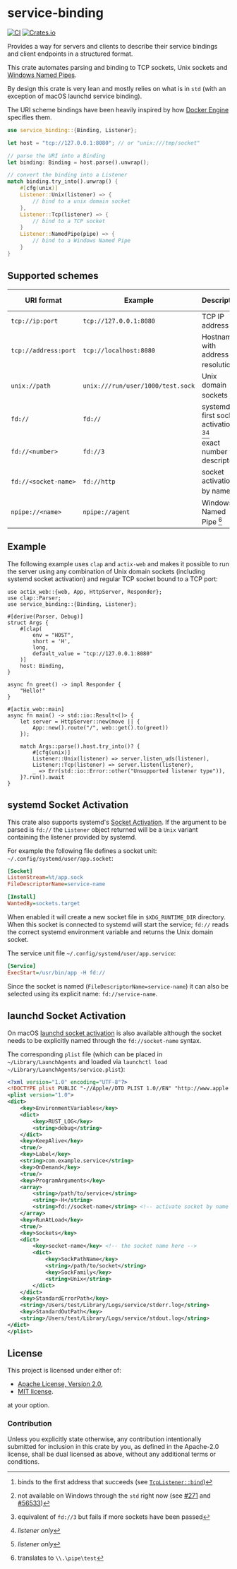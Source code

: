 # service-binding

[![CI](https://github.com/wiktor-k/service-binding/actions/workflows/rust.yml/badge.svg)](https://github.com/wiktor-k/service-binding/actions/workflows/rust.yml)
[![Crates.io](https://img.shields.io/crates/v/service-binding)](https://crates.io/crates/service-binding)

Provides a way for servers and clients to describe their service bindings and client endpoints in a structured format.

This crate automates parsing and binding to TCP sockets, Unix sockets and [Windows Named Pipes][WNP].

[WNP]: https://learn.microsoft.com/en-us/windows/win32/ipc/named-pipes

By design this crate is very lean and mostly relies on what is in `std` (with an exception of macOS launchd service binding).

The URI scheme bindings have been heavily inspired by how [Docker Engine] specifies them.

[Docker Engine]: https://docs.docker.com/desktop/faqs/general/#how-do-i-connect-to-the-remote-docker-engine-api

```rust
use service_binding::{Binding, Listener};

let host = "tcp://127.0.0.1:8080"; // or "unix:///tmp/socket"

// parse the URI into a Binding
let binding: Binding = host.parse().unwrap();

// convert the binding into a Listener
match binding.try_into().unwrap() {
    #[cfg(unix)]
    Listener::Unix(listener) => {
        // bind to a unix domain socket
    },
    Listener::Tcp(listener) => {
        // bind to a TCP socket
    }
    Listener::NamedPipe(pipe) => {
        // bind to a Windows Named Pipe
    }
}
```

## Supported schemes

| URI format         | Example | Description         | Binding | Listener / Stream                     |
| ------------ | ---------------- | -------------------------- | ---- | --- |
| `tcp://ip:port` | `tcp://127.0.0.1:8080` | TCP IP address | `Sockets` | `Tcp`  |
| `tcp://address:port`   |`tcp://localhost:8080`   | Hostname with address resolution [^1] | `Sockets` | `Tcp` |
| `unix://path` | `unix:///run/user/1000/test.sock` | Unix domain sockets [^2] | `FilePath` | `Unix` |
| `fd://` | `fd://` | systemd first socket activation [^3][^4] | `FileDescriptor` | `Unix` |
| `fd://<number>` | `fd://3` | exact number file descriptor | `FileDescriptor` | `Unix` |
| `fd://<socket-name>` | `fd://http` | socket activation by name [^4] | `FileDescriptor` | `Unix` |
| `npipe://<name>` | `npipe://agent` | Windows Named Pipe [^5] | `NamedPipe` | `NamedPipe` |

[^1]: binds to the first address that succeeds (see [`TcpListener::bind`](https://doc.rust-lang.org/std/net/struct.TcpListener.html#method.bind))
[^2]: not available on Windows through the `std` right now (see [#271] and [#56533])
[^3]: equivalent of `fd://3` but fails if more sockets have been passed
[^4]: *listener only*
[^5]: translates to `\\.\pipe\test`

[#271]: https://github.com/rust-lang/libs-team/issues/271
[#56533]: https://github.com/rust-lang/rust/issues/56533

## Example

The following example uses `clap` and `actix-web` and makes it possible to run the server using any combination of Unix domain sockets (including systemd socket activation) and regular TCP socket bound to a TCP port:

```rust,no_run
use actix_web::{web, App, HttpServer, Responder};
use clap::Parser;
use service_binding::{Binding, Listener};

#[derive(Parser, Debug)]
struct Args {
    #[clap(
        env = "HOST",
        short = 'H',
        long,
        default_value = "tcp://127.0.0.1:8080"
    )]
    host: Binding,
}

async fn greet() -> impl Responder {
    "Hello!"
}

#[actix_web::main]
async fn main() -> std::io::Result<()> {
    let server = HttpServer::new(move || {
        App::new().route("/", web::get().to(greet))
    });

    match Args::parse().host.try_into()? {
        #[cfg(unix)]
        Listener::Unix(listener) => server.listen_uds(listener),
        Listener::Tcp(listener) => server.listen(listener),
        _ => Err(std::io::Error::other("Unsupported listener type")),
    }?.run().await
}
```

## systemd Socket Activation

This crate also supports systemd's [Socket Activation][]. If the argument to be parsed is `fd://` the `Listener` object returned will be a `Unix` variant containing the listener provided by systemd.

[Socket Activation]: https://0pointer.de/blog/projects/socket-activation.html

For example the following file defines a socket unit: `~/.config/systemd/user/app.socket`:

```ini
[Socket]
ListenStream=%t/app.sock
FileDescriptorName=service-name

[Install]
WantedBy=sockets.target
```

When enabled it will create a new socket file in `$XDG_RUNTIME_DIR` directory. When this socket is connected to systemd will start the service; `fd://` reads the correct systemd environment variable and returns the Unix domain socket.

The service unit file `~/.config/systemd/user/app.service`:

```ini
[Service]
ExecStart=/usr/bin/app -H fd://
```

Since the socket is named (`FileDescriptorName=service-name`) it can also be selected using its explicit name: `fd://service-name`.

## launchd Socket Activation

On macOS [launchd socket activation][LSA] is also available although the socket needs to be explicitly named through the `fd://socket-name` syntax.

[LSA]: https://developer.apple.com/library/archive/documentation/MacOSX/Conceptual/BPSystemStartup/Chapters/CreatingLaunchdJobs.html

The corresponding `plist` file (which can be placed in `~/Library/LaunchAgents` and loaded via `launchctl load ~/Library/LaunchAgents/service.plist`):

```xml
<?xml version="1.0" encoding="UTF-8"?>
<!DOCTYPE plist PUBLIC "-//Apple//DTD PLIST 1.0//EN" "http://www.apple.com/DTDs/PropertyList-1.0.dtd">
<plist version="1.0">
<dict>
	<key>EnvironmentVariables</key>
	<dict>
		<key>RUST_LOG</key>
		<string>debug</string>
	</dict>
	<key>KeepAlive</key>
	<true/>
	<key>Label</key>
	<string>com.example.service</string>
	<key>OnDemand</key>
	<true/>
	<key>ProgramArguments</key>
	<array>
		<string>/path/to/service</string>
		<string>-H</string>
		<string>fd://socket-name</string> <!-- activate socket by name -->
	</array>
	<key>RunAtLoad</key>
	<true/>
	<key>Sockets</key>
	<dict>
		<key>socket-name</key> <!-- the socket name here -->
		<dict>
			<key>SockPathName</key>
			<string>/path/to/socket</string>
			<key>SockFamily</key>
			<string>Unix</string>
		</dict>
	</dict>
	<key>StandardErrorPath</key>
	<string>/Users/test/Library/Logs/service/stderr.log</string>
	<key>StandardOutPath</key>
	<string>/Users/test/Library/Logs/service/stdout.log</string>
</dict>
</plist>
```

## License

This project is licensed under either of:

  - [Apache License, Version 2.0](https://www.apache.org/licenses/LICENSE-2.0),
  - [MIT license](https://opensource.org/licenses/MIT).

at your option.

### Contribution

Unless you explicitly state otherwise, any contribution intentionally submitted for inclusion in this crate by you, as defined in the Apache-2.0 license, shall be dual licensed as above, without any additional terms or conditions.
